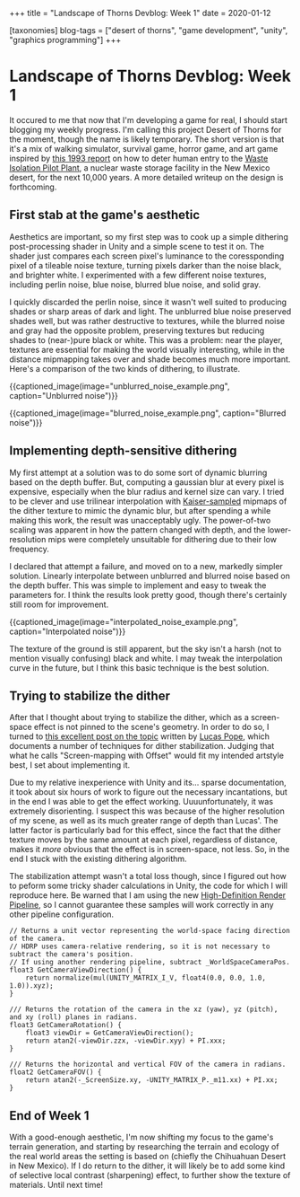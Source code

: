 +++
title = "Landscape of Thorns Devblog: Week 1"
date = 2020-01-12

[taxonomies]
blog-tags = ["desert of thorns", "game development", "unity", "graphics programming"]
+++

# Landscape of Thorns Devblog: Week 1

It occured to me that now that I'm developing a game for real, I should start blogging my weekly progress. I'm calling this project Desert of Thorns for the moment, though the name is likely temporary. The short version is that it's a mix of walking simulator, survival game, horror game, and art game inspired by [this 1993 report](https://prod-ng.sandia.gov/techlib-noauth/access-control.cgi/1992/921382.pdf) on how to deter human entry to the [Waste Isolation Pilot Plant](https://www.wipp.energy.gov/), a nuclear waste storage facility in the New Mexico desert, for the next 10,000 years. A more detailed writeup on the design is forthcoming.<!-- more -->

## First stab at the game's aesthetic

Aesthetics are important, so my first step was to cook up a simple dithering post-processing shader in Unity and a simple scene to test it on. The shader just compares each screen pixel's luminance to the coressponding pixel of a tileable noise texture, turning pixels darker than the noise black, and brighter white. I experimented with a few different noise textures, including perlin noise, blue noise, blurred blue noise, and solid gray.

I quickly discarded the perlin noise, since it wasn't well suited to producing shades or sharp areas of dark and light. The unblurred blue noise preserved shades well, but was rather destructive to textures, while the blurred noise and gray had the opposite problem, preserving textures but reducing shades to (near-)pure black or white. This was a problem: near the player, textures are essential for making the world visually interesting, while in the distance mipmapping takes over and shade becomes much more important. Here's a comparison of the two kinds of dithering, to illustrate.  

{{captioned_image(image="unblurred_noise_example.png", caption="Unblurred noise")}}

{{captioned_image(image="blurred_noise_example.png", caption="Blurred noise")}}

## Implementing depth-sensitive dithering

My first attempt at a solution was to do some sort of dynamic blurring based on the depth buffer. But, computing a gaussian blur at every pixel is expensive, especially when the blur radius and kernel size can vary. I tried to be clever and use trilinear interpolation with [Kaiser-sampled](https://en.wikipedia.org/wiki/Kaiser_window) mipmaps of the dither texture to mimic the dynamic blur, but after spending a while making this work, the result was unacceptably ugly. The power-of-two scaling was apparent in how the pattern changed with depth, and the lower-resolution mips were completely unsuitable for dithering due to their low frequency. 

I declared that attempt a failure, and moved on to a new, markedly simpler solution. Linearly interpolate between unblurred and blurred noise based on the depth buffer. This was simple to implement and easy to tweak the parameters for. I think the results look pretty good, though there's certainly still room for improvement.

{{captioned_image(image="interpolated_noise_example.png", caption="Interpolated noise")}}

The texture of the ground is still apparent, but the sky isn't a harsh (not to mention visually confusing) black and white. I may tweak the interpolation curve in the future, but I think this basic technique is the best solution.

## Trying to stabilize the dither
After that I thought about trying to stabilize the dither, which as a screen-space effect is not pinned to the scene's geometry. In order to do so, I turned to [this excellent post on the topic](https://forums.tigsource.com/index.php?topic=40832.msg1363742#msg1363742) written by [Lucas Pope](https://dukope.com/), which documents a number of techniques for dither stabilization. Judging that what he calls "Screen-mapping with Offset" would fit my intended artstyle best, I set about implementing it.

Due to my relative inexperience with Unity and its... sparse documentation, it took about six hours of work to figure out the necessary incantations, but in the end I was able to get the effect working. Uuuunfortunately, it was extremely disorienting. I suspect this was because of the higher resolution of my scene, as well as its much greater range of depth than Lucas'. The latter factor is particularly bad for this effect, since the fact that the dither texture moves by the same amount at each pixel, regardless of distance, makes it *more* obvious that the effect is in screen-space, not less. So, in the end I stuck with the existing dithering algorithm.

The stabilization attempt wasn't a total loss though, since I figured out how to peform some tricky shader calculations in Unity, the code for which I will reproduce here. Be warned that I am using the new [High-Definition Render Pipeline](https://docs.unity3d.com/Packages/com.unity.render-pipelines.high-definition@4.6/manual/index.html), so I cannot guarantee these samples will work correctly in any other pipeline configuration.

```hlsl
// Returns a unit vector representing the world-space facing direction of the camera.
// HDRP uses camera-relative rendering, so it is not necessary to subtract the camera's position.
// If using another rendering pipeline, subtract _WorldSpaceCameraPos.
float3 GetCameraViewDirection() {
	return normalize(mul(UNITY_MATRIX_I_V, float4(0.0, 0.0, 1.0, 1.0)).xyz);
}

/// Returns the rotation of the camera in the xz (yaw), yz (pitch), and xy (roll) planes in radians.
float3 GetCameraRotation() {
	float3 viewDir = GetCameraViewDirection();
	return atan2(-viewDir.zzx, -viewDir.xyy) + PI.xxx;
}

/// Returns the horizontal and vertical FOV of the camera in radians.
float2 GetCameraFOV() {
	return atan2(-_ScreenSize.xy, -UNITY_MATRIX_P._m11.xx) + PI.xx;
}
```

## End of Week 1

With a good-enough aesthetic, I'm now shifting my focus to the game's terrain generation, and starting by researching the terrain and ecology of the real world areas the setting is based on (chiefly the Chihuahuan Desert in New Mexico). If I do return to the dither, it will likely be to add some kind of selective local contrast (sharpening) effect, to further show the texture of materials. Until next time!
